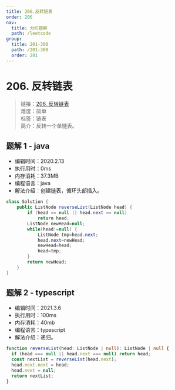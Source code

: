 ```yaml
---
title: 206.反转链表
order: 206
nav:
  title: 力扣题解
  path: /leetcode
group:
  title: 201-300
  path: /201-300
  order: 201
---
```


# 206. 反转链表

> 链接：[206. 反转链表](https://leetcode-cn.com/problems/reverse-linked-list/)  
> 难度：简单  
> 标签：链表  
> 简介：反转一个单链表。

## 题解 1 - java

- 编辑时间：2020.2.13
- 执行用时：0ms
- 内存消耗：37.3MB
- 编程语言：java
- 解法介绍：创建链表，循环头部插入。

```java
class Solution {
    public ListNode reverseList(ListNode head) {
        if (head == null || head.next == null)
			return head;
		ListNode newHead=null;
		while(head!=null) {
			ListNode tmp=head.next;
			head.next=newHead;
			newHead=head;
			head=tmp;
		}
		return newHead;
    }
}
```

## 题解 2 - typescript

- 编辑时间：2021.3.6
- 执行用时：100ms
- 内存消耗：40mb
- 编程语言：typescript
- 解法介绍：递归。

```typescript
function reverseList(head: ListNode | null): ListNode | null {
  if (head === null || head.next === null) return head;
  const nextList = reverseList(head.next);
  head.next.next = head;
  head.next = null;
  return nextList;
}
```
